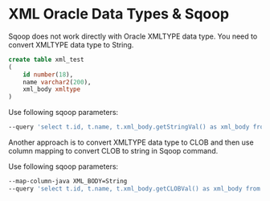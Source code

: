 # XML Oracle Data Types & Sqoop

Sqoop does not work directly with Oracle XMLTYPE data type. You need to convert 
XMLTYPE data type to String. 

```sql
create table xml_test
(
    id number(18),
    name varchar2(200),
    xml_body xmltype
)
```

Use following sqoop parameters:
```sh
--query 'select t.id, t.name, t.xml_body.getStringVal() as xml_body from xml_test t'
```

Another approach is to convert XMLTYPE data type to CLOB and then use column mapping to convert CLOB to string in Sqoop command.

Use following sqoop parameters:
```sh
--map-column-java XML_BODY=String 
--query 'select t.id, t.name, t.xml_body.getCLOBVal() as xml_body from xml_test t'
